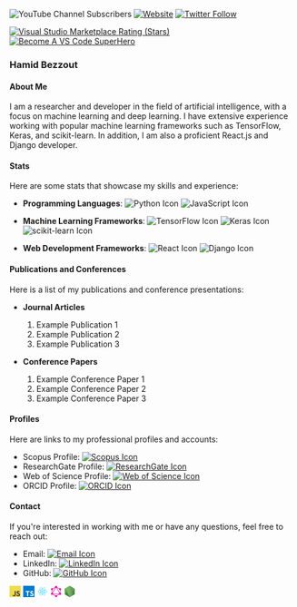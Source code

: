 ![YouTube Channel Subscribers](https://img.shields.io/youtube/channel/subscribers/UCDCHcqyeQgJ-jVSd6VJkbCw?logo=youtube&logoColor=red&style=for-the-badge)
[![Website](https://img.shields.io/website?label=codeSTACKr.com&style=for-the-badge&url=https%3A%2F%2Fcodestackr.com)](https://codestackr.com)
[![Twitter Follow](https://img.shields.io/twitter/follow/codeSTACKr?color=1DA1F2&logo=twitter&style=for-the-badge)](https://twitter.com/intent/follow?original_referer=https%3A%2F%2Fgithub.com%2FcodeSTACKr&screen_name=codeSTACKr)

[![Visual Studio Marketplace Rating (Stars)](https://img.shields.io/visual-studio-marketplace/stars/codestackr.codestackr-theme?label=codeSTACKr%20VS%20Code%20Theme&logo=visualstudiocode&logoColor=ff652f&style=for-the-badge)](https://marketplace.visualstudio.com/items?itemName=codestackr.codestackr-theme)
[![Become A VS Code SuperHero](https://img.shields.io/badge/-Become%20A%20VS%20Code%20SuperHero%20%E2%86%92-gray.svg?colorB=ff652f&style=for-the-badge)](https://vsCodeHero.com)


### Hamid Bezzout

#### About Me
I am a researcher and developer in the field of artificial intelligence, with a focus on machine learning and deep learning. I have extensive experience working with popular machine learning frameworks such as TensorFlow, Keras, and scikit-learn. In addition, I am also a proficient React.js and Django developer.

#### Stats
Here are some stats that showcase my skills and experience:

- **Programming Languages**: 
![Python Icon](https://img.shields.io/badge/-Python-blue)
![JavaScript Icon](https://img.shields.io/badge/-JavaScript-yellow)

- **Machine Learning Frameworks**: 
![TensorFlow Icon](https://img.shields.io/badge/-TensorFlow-orange)
![Keras Icon](https://img.shields.io/badge/-Keras-red)
![scikit-learn Icon](https://img.shields.io/badge/-scikit--learn-lightgrey)

- **Web Development Frameworks**: 
![React Icon](https://img.shields.io/badge/-React-blue)
![Django Icon](https://img.shields.io/badge/-Django-green)

#### Publications and Conferences
Here is a list of my publications and conference presentations:

- **Journal Articles**
    1. Example Publication 1
    2. Example Publication 2
    3. Example Publication 3

- **Conference Papers**
    1. Example Conference Paper 1
    2. Example Conference Paper 2
    3. Example Conference Paper 3

#### Profiles
Here are links to my professional profiles and accounts:

- Scopus Profile: [![Scopus Icon](https://img.shields.io/badge/-Scopus-red)](https://www.scopus.com/authid/detail.uri?authorId=1234567890)
- ResearchGate Profile: [![ResearchGate Icon](https://img.shields.io/badge/-ResearchGate-brightgreen)](https://www.researchgate.net/profile/Hamid-Bezzout)
- Web of Science Profile: [![Web of Science Icon](https://img.shields.io/badge/-Web%20of%20Science-blue)](https://publons.com/researcher/1234567/hamid-bezzout/)
- ORCID Profile: [![ORCID Icon](https://img.shields.io/badge/-ORCID-green)](https://orcid.org/0000-0000-0000-0000)

#### Contact
If you're interested in working with me or have any questions, feel free to reach out:

- Email: [![Email Icon](https://img.shields.io/badge/-Email-critical)](mailto:hamid.bezzout@email.com)
- LinkedIn: [![LinkedIn Icon](https://img.shields.io/badge/-LinkedIn-blue)](https://www.linkedin.com/in/hamidbezzout/)
- GitHub: [![GitHub Icon](https://img.shields.io/badge/-GitHub-black)](https://github.com/hamidbezzout)





<code><img height="20" alt="javascript" src="https://raw.githubusercontent.com/github/explore/80688e429a7d4ef2fca1e82350fe8e3517d3494d/topics/javascript/javascript.png"></code>
<code><img height="20" alt="typescript" src="https://raw.githubusercontent.com/github/explore/80688e429a7d4ef2fca1e82350fe8e3517d3494d/topics/typescript/typescript.png"></code>
<code><img height="20" alt="react" src="https://raw.githubusercontent.com/github/explore/80688e429a7d4ef2fca1e82350fe8e3517d3494d/topics/react/react.png"></code>
<code><img height="20" alt="graphql" src="https://raw.githubusercontent.com/github/explore/5c058a388828bb5fde0bcafd4bc867b5bb3f26f3/topics/graphql/graphql.png"></code>
<code><img height="20" alt="nodejs" src="https://raw.githubusercontent.com/github/explore/80688e429a7d4ef2fca1e82350fe8e3517d3494d/topics/nodejs/nodejs.png"></code>    

